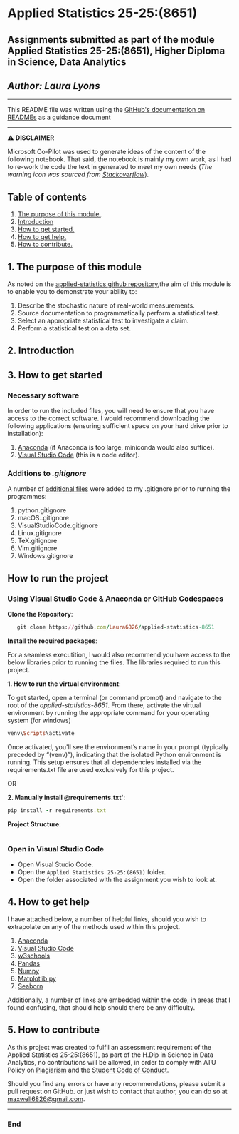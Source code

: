 # Applied Statistics 25-25:(8651)

## Assignments submitted as part of the module Applied Statistics 25-25:(8651), Higher Diploma in Science, Data Analytics

## *Author: Laura Lyons*

***

This README file was written using the [GitHub's documentation on READMEs](https://docs.github.com/en/repositories/managing-your-repositorys-settings-and-features/customizing-your-repository/about-readmes) as a guidance document
***

  &#x26a0;&#xfe0f; **DISCLAIMER**

  Microsoft Co-Pilot was used to generate ideas of the content of the following notebook. That said, the notebook is mainly my own work, as I had to re-work the code the text in generated to meet my own needs (*The warning icon was sourced from [Stackoverflow](https://stackoverflow.com/questions/50544499/how-to-make-a-styled-markdown-admonition-box-in-a-github-gist)*).

## **Table of contents**

1. [The purpose of this module.](#1-the-purpose-of-this-module).
1. [Introduction](#2-introduction)
1. [How to get started.](#3-how-to-get-started)
1. [How to get help.](#4-how-to-get-help)
1. [How to contribute.](#5-how-to-contribute)

## 1. The purpose of this module

As noted on the [applied-statistics github repository](https://github.com/ianmcloughlin/applied-statistics),the aim of this module is to enable you to demonstrate your ability to:

1. Describe the stochastic nature of real-world measurements.
1. Source documentation to programmatically perform a statistical test.
1. Select an appropriate statistical test to investigate a claim.
1. Perform a statistical test on a data set.

## 2. Introduction



## 3. How to get started

### Necessary software

In order to run the included files, you will need to ensure that you have access to the correct software. I would recommend downloading the following applications (ensuring sufficient space on your hard drive prior to installation):

1. [Anaconda](https://www.atu.ie/sites/default/files/2024-02/aqae022-academic-integrity-policy-1.pdf) (if Anaconda is too large, miniconda would also suffice).
2. [Visual Studio Code](https://code.visualstudio.com/Download) (this is a code editor).

### **Additions to** *.gitignore*

A number of [additional files](https://github.com/github/gitignore/tree/main/Global) were added to my .gitignore prior to running the programmes:

  1. python.gitignore
  2. macOS..gitignore
  3. VisualStudioCode.gitignore
  4. Linux.gitignore
  5. TeX.gitignore
  6. Vim.gitignore
  7. Windows.gitignore

## How to run the project

### Using Visual Studio Code & Anaconda or GitHub Codespaces

**Clone the Repository**:

```ruby
   git clone https://github.com/Laura6826/applied-statistics-8651
```

**Install the required packages**:

For a seamless executition, I would also recommend you have access to the below libraries prior to running the files. The libraries required to run this project.

**1. How to run the virtual environment**:

To get started, open a terminal (or command prompt) and navigate to the root of the *applied-statistics-8651*. From there, activate the virtual environment by running the appropriate command for your operating system (for windows)

```ruby
venv\Scripts\activate
```

Once activated, you'll see the environment’s name in your prompt (typically preceded by “(venv)”), indicating that the isolated Python environment is running. This setup ensures that all dependencies installed via the requirements.txt file are used exclusively for this project.

OR

**2. Manually install @requirements.txt'**:

```ruby
pip install -r requirements.txt
```

**Project Structure**:

```ruby

```

### Open in Visual Studio Code

- Open Visual Studio Code.
- Open the `Applied Statistics 25-25:(8651)` folder.
- Open the folder associated with the assignment you wish to look at.

## 4. How to get help

I have attached below, a number of helpful links, should you wish to extrapolate on any of the methods used within this project.

1. [Anaconda](https://www.atu.ie/sites/default/files/2024-02/aqae022-academic-integrity-policy-1.pdf)
1. [Visual Studio Code](https://code.visualstudio.com/Download)
1. [w3schools](https://www.w3schools.com/)
1. [Pandas](https://pandas.pydata.org/)
1. [Numpy](https://numpy.org/)
1. [Matplotlib.py](https://matplotlib.org/)
1. [Seaborn](https://seaborn.pydata.org/)

Additionally, a number of links are embedded within the code, in areas that I found confusing, that should help should there be any difficulty.

## 5. How to contribute

As this project was created to fulfil an assessment requirement of the Applied Statistics 25-25:(8651), as part of the H.Dip in Science in Data Analytics, no contributions will be allowed, in order to comply with ATU Policy on [Plagiarism](https://www.atu.ie/sites/default/files/2024-02/aqae022-academic-integrity-policy-1.pdf) and the [Student Code of Conduct](https://www.atu.ie/sites/default/files/2022-08/Student%20Code_Final_August_2022.pdf).

Should you find any errors or have any recommendations, please submit a pull request on GitHub. or just wish to contact that author, you can do so at <maxwell6826@gmail.com>.

***

### End
